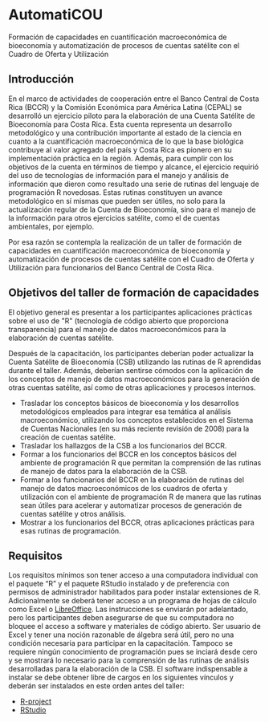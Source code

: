 # AutomatiCOU

Formación de capacidades en cuantificación macroeconómica de bioeconomía y automatización de procesos de cuentas satélite con el Cuadro de Oferta y Utilización

## Introducción

En el marco de actividades de cooperación entre el Banco Central de Costa Rica (BCCR) y la Comisión Económica para América Latina (CEPAL) se desarrolló un ejercicio piloto para la elaboración de una Cuenta Satélite de Bioeconomía para Costa Rica. Esta cuenta representa un desarrollo metodológico y una contribución importante al estado de la ciencia en cuanto a la cuantificación macroeconómica de lo que la base biológica contribuye al valor agregado del país y Costa Rica es pionero en su implementación práctica en la región. Además, para cumplir con los objetivos de la cuenta en términos de tiempo y alcance, el ejercicio requirió del uso de tecnologías de información para el manejo y análisis de información que dieron como resultado una serie de rutinas del lenguaje de programación R novedosas.  Estas rutinas constituyen un avance metodológico en sí mismas que pueden ser útiles, no solo para la actualización regular de la Cuenta de Bioeconomía, sino para el manejo de la información para otros ejercicios satélite, como el de cuentas ambientales, por ejemplo. 

Por esa razón se contempla la realización de un taller de formación de capacidades en cuantificación macroeconómica de bioeconomía y automatización de procesos de cuentas satélite con el Cuadro de Oferta y Utilización para funcionarios del Banco Central de Costa Rica.

## Objetivos del taller de formación de capacidades

El objetivo general es presentar a los participantes aplicaciones prácticas sobre el uso de "R" (tecnología de código abierto que proporciona transparencia) para el manejo de datos macroeconómicos para la elaboración de cuentas satélite.

Después de la capacitación, los participantes deberían poder actualizar la Cuenta Satélite de Bioeconomía (CSB) utilizando las rutinas de R aprendidas durante el taller. Además, deberían sentirse cómodos con la aplicación de los conceptos de manejo de datos macroeconómicos para la generación de otras cuentas satélite, así como de otras aplicaciones y procesos internos.

- Trasladar los conceptos básicos de bioeconomía y los desarrollos metodológicos empleados para integrar esa temática al análisis macroeconómico, utilizando los conceptos establecidos en el Sistema de Cuentas Nacionales (en su más reciente revisión de 2008) para la creación de cuentas satélite.
- Trasladar los hallazgos de la CSB a los funcionarios del BCCR.
- Formar a los funcionarios del BCCR en los conceptos básicos del ambiente de programación R que permitan la comprensión de las rutinas de manejo de datos para la elaboración de la CSB.
- Formar a los funcionarios del BCCR en la elaboración de rutinas del manejo de datos macroeconómicos de los cuadros de oferta y utilización con el ambiente de programación R de manera que las rutinas sean útiles para acelerar y automatizar procesos de generación de cuentas satélite y otros análisis.
- Mostrar a los funcionarios del BCCR, otras aplicaciones prácticas para esas rutinas de programación.

## Requisitos

Los requisitos mínimos son tener acceso a una computadora individual con el paquete “R” y el paquete RStudio instalado y de preferencia con permisos de administrador habilitados para poder instalar extensiones de R. Adicionalmente se deberá tener acceso a un programa de hojas de cálculo como Excel o [LibreOffice](https://www.libreoffice.org/download/download/). Las instrucciones se enviarán por adelantado, pero los participantes deben asegurarse de que su computadora no bloquee el acceso a software y materiales de código abierto. Ser usuario de Excel y tener una noción razonable de álgebra será útil, pero no una condición necesaria para participar en la capacitación. Tampoco se requiere ningún conocimiento de programación pues se inciará desde cero y se mostrará lo necesario para la comprensión de las rutinas de análisis desarrolladas para la elaboración de la CSB. El software indispensable a instalar se debe obtener libre de cargos en los siguientes vínculos y deberán ser instalados en este orden antes del taller:

- [R-project](https://cran.microsoft.com/) 
- [RStudio](https://www.rstudio.com/products/rstudio/)


